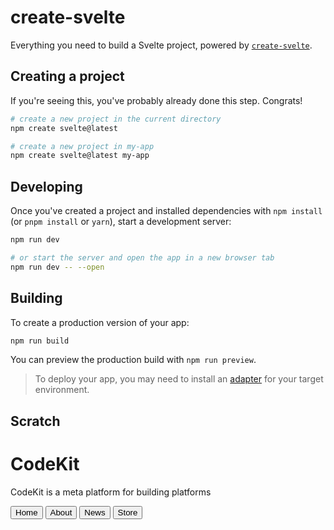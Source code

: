 # create-svelte

Everything you need to build a Svelte project, powered by [`create-svelte`](https://github.com/sveltejs/kit/tree/master/packages/create-svelte).

## Creating a project

If you're seeing this, you've probably already done this step. Congrats!

```bash
# create a new project in the current directory
npm create svelte@latest

# create a new project in my-app
npm create svelte@latest my-app
```

## Developing

Once you've created a project and installed dependencies with `npm install` (or `pnpm install` or `yarn`), start a development server:

```bash
npm run dev

# or start the server and open the app in a new browser tab
npm run dev -- --open
```

## Building

To create a production version of your app:

```bash
npm run build
```

You can preview the production build with `npm run preview`.

> To deploy your app, you may need to install an [adapter](https://kit.svelte.dev/docs/adapters) for your target environment.


## Scratch

<div class="hero min-h-screen" style="background-image: url(&quot;https://placeimg.com/1000/800/arch&quot;);"><div class="hero-overlay bg-opacity-60"></div> <div class="hero-content text-center text-neutral-content"><div class="max-w-md"><h1 class="mb-5 text-5xl font-bold">CodeKit</h1> <p class="mb-5">CodeKit is a meta platform for building platforms</p> <a href="/"><button class="btn btn-primary">Home</button></a> <a href="/about"><button class="btn btn-primary">About</button></a> <a href="/news" data-sveltekit-prefetch=""><button class="btn btn-primary">News</button></a> <a href="/store" data-sveltekit-prefetch=""><button class="btn btn-primary">Store</button></a></div></div></div>
